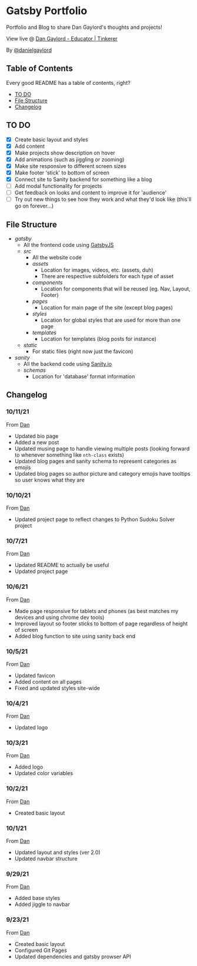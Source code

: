 # Gatsby Portfolio
 Portfolio and Blog to share Dan Gaylord's thoughts and projects!

 View live @ [Dan Gaylord - Educator | Tinkerer](https://danielgaylord.github.io/gatsby-portfolio)

 By [@danielgaylord](https://github.com/danielgaylord)

## Table of Contents

Every good README has a table of contents, right?

- [TO DO](https://github.com/danielgaylord/gatsby-portfolio#to-do)
- [File Structure](https://github.com/danielgaylord/gatsby-portfolio#file-structure)
- [Changelog](https://github.com/danielgaylord/gatsby-portfolio#changelog)

## TO DO

- [x] Create basic layout and styles
- [x] Add content
- [x] Make projects show description on hover
- [x] Add animations (such as jiggling or zooming)
- [x] Make site responsive to different screen sizes
- [x] Make footer 'stick' to bottom of screen
- [x] Connect site to Sanity backend for something like a blog
- [ ] Add modal functionality for projects
- [ ] Get feedback on looks and content to improve it for 'audience'
- [ ] Try out new things to see how they work and what they'd look like (this'll go on forever...)

## File Structure

- _gatsby_
  - All the frontend code using [GatsbyJS](https://gatsbyjs.org)
  - _src_
    - All the website code
    - _assets_
      - Location for images, videos, etc. (assets, duh)
      - There are respective subfolders for each type of asset
    - _components_
      - Location for components that will be reused (eg. Nav, Layout, Footer)
    - _pages_
      - Location for main page of the site (except blog pages)
    - _styles_
      - Location for global styles that are used for more than one page
    - _templates_
      - Location for templates (blog posts for instance)
  - _static_
    - For static files (right now just the favicon)
- _sanity_
  - All the backend code using [Sanity.io](https://www.sanity.io/)
  - _schemas_
    - Location for 'database' format information

## Changelog

### 10/11/21

From [Dan](https://github.com/danielgaylord)

- Updated bio page
- Added a new post
- Updated musing page to handle viewing multiple posts (looking forward to whenever something like `nth-class` exists)
- Updated blog pages and sanity schema to represent categories as emojis
- Updated blog pages so author picture and category emojis have tooltips so user knows what they are

### 10/10/21

From [Dan](https://github.com/danielgaylord)

- Updated project page to reflect changes to Python Sudoku Solver project

### 10/7/21

From [Dan](https://github.com/danielgaylord)

- Updated README to actually be useful
- Updated project page

### 10/6/21

From [Dan](https://github.com/danielgaylord)

- Made page responsive for tablets and phones (as best matches my devices and using chrome dev tools)
- Improved layout so footer sticks to bottom of page regardless of height of screen
- Added blog function to site using sanity back end

### 10/5/21

From [Dan](https://github.com/danielgaylord)

- Updated favicon
- Added content on all pages
- Fixed and updated styles site-wide

### 10/4/21

From [Dan](https://github.com/danielgaylord)

- Updated logo

### 10/3/21

From [Dan](https://github.com/danielgaylord)

- Added logo
- Updated color variables

### 10/2/21

From [Dan](https://github.com/danielgaylord)

- Created basic layout

### 10/1/21

From [Dan](https://github.com/danielgaylord)

- Updated layout and styles (ver 2.0)
- Updated navbar structure

### 9/29/21

From [Dan](https://github.com/danielgaylord)

- Added base styles
- Added jiggle to navbar

### 9/23/21

From [Dan](https://github.com/danielgaylord)

- Created basic layout
- Configured Git Pages
- Updated dependencies and gatsby prowser API
